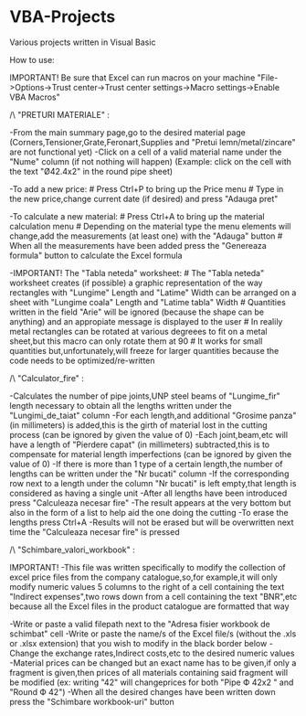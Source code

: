 # VBA-Projects
Various projects written in Visual Basic

How to use:

IMPORTANT!
Be sure that Excel can run macros on your machine "File->Options->Trust center->Trust center settings->Macro settings->Enable VBA Macros"

/\ "PRETURI MATERIALE" :

  -From the main summary page,go to the desired material page (Corners,Tensioner,Grate,Feronart,Supplies and "Pretui lemn/metal/zincare" are not functional yet)
  -Click on a cell of a valid material name under the "Nume" column (if not nothing will happen) (Example: click on the cell with the text "Ø42.4x2" in the round pipe sheet)

  -To add a new price:
    #  Press Ctrl+P to bring up the Price menu
    #  Type in the new price,change current date (if desired) and press "Adauga pret"
        
  -To calculate a new material:
    #  Press Ctrl+A to bring up the material calculation menu
    #  Depending on the material type the menu elements will change,add the measurements (at least one) with the "Adauga" button
    #  When all the measurements have been added press the "Genereaza formula" button to calculate the Excel formula

  -IMPORTANT! The "Tabla neteda" worksheet:
    # The "Tabla neteda" worksheet creates (if possible) a graphic representation of the way rectangles with "Lungime" Length and "Latime" Width can be arranged on a sheet with "Lungime coala" Length and "Latime tabla" Width
    # Quantities written in the field "Arie" will be ignored (because the shape can be anything) and an appropiate message is displayed to the user
    # In realily metal rectangles can be rotated at various degreees to fit on a metal sheet,but this macro can only rotate them at 90
    # It works for small quantities but,unfortunately,will freeze for larger quantities because the code needs to be optimized/re-written

/\ "Calculator_fire" :

  -Calculates the number of pipe joints,UNP steel beams of "Lungime_fir" length necessary to obtain all the lengths written under the "Lungimi_de_taiat" column
  -For each length,and additional "Grosime panza" (in millimeters) is added,this is the girth of material lost in the cutting process (can be ignored by given the value of 0)
  -Each joint,beam,etc will have a length of "Pierdere capat" (in millimeters) subtracted,this is to compensate for material length imperfections (can be ignored by given the value of 0)
  -If there is more than 1 type of a certain length,the number of lengths can be written under the  "Nr bucati" column
  -If the corresponding row next to a length under the column "Nr bucati" is left empty,that length is considered as having a single unit
  -After all lengths have been introduced press "Calculeaza necesar fire"
  -The result appears at the very bottom but also in the form of a list to help aid the one doing the cutting
  -To erase the lengths press Ctrl+A
  -Results will not be erased but will be overwritten next time the "Calculeaza necesar fire" is pressed

/\ "Schimbare_valori_workbook" :

  IMPORTANT!
  -This file was written specifically to modify the collection of excel price files from the company catalogue,so,for example,it will only modify numeric values 5 columns to the right of a cell containing the text "Indirect expenses",two rows down from a cell containing the text "BNR",etc because all the Excel files in the product catalogue are formatted that way

  -Write or paste a valid filepath next to the "Adresa  fisier workbook de schimbat" cell
  -Write or paste the name/s of the Excel file/s (without the .xls or .xlsx extension) that you wish to modify in the black border below
  -Change the exchange rates,Indirect costs,etc to the desired numeric values
  -Material prices can be changed but an exact name has to be given,if only a fragment is given,then prices of all materials containing said fragment will be modified (ex: writing "42" will changeprices for both "Pipe Ф 42x2 " and "Round Ф 42")
  -When all the desired changes have been written down press the "Schimbare workbook-uri" button
